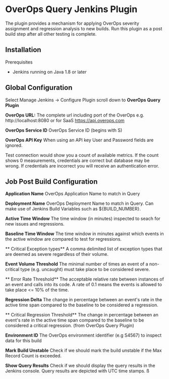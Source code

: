 # OverOps Query Jenkins Plugin

The plugin provides a mechanism for applying OverOps severity assignment and regression analysis to new builds.  Run this plugin as a post build step after all other testing is complete.     


## Installation
  Prerequisites

  * Jenkins running on Java 1.8 or later
  


## Global Configuration

  Select Manage Jenkins -> Configure Plugin 
  scroll down to **OverOps Query Plugin**
  
  **OverOps URL:**  The complete url including port of the OverOps e.g. http://localhost:8080 or for SaaS  https://api.overops.com
  
  **OverOps Service ID**  OverOps Service ID (begins with S)
  
  **OverOps API Key**  When using an API key User and Password fields are ignored.
  
Test connection would show you a count of available metrics.  If the count shows 0 measurements, credentials are correct but    database may be wrong.  If credentials are incorrect you will receive an authentication error.
  

## Job Post Build Configuration
  **Application Name**  OverOps Application Name to match in Query
  
  **Deployment Name**  OverOps Deployment Name to match in Query.  Can make use of Jenkins Build Variables such as ${BUILD_NUMBER}.

  **Active Time Window**  The time window (in minutes) inspected to seach for new issues and regressions.
  
  **Baseline Time Window**  The time window in minutes against which events in the active window are compared to test for regressions.
  
  **	Critical Exception types**  A comma delimited list of exception types that are deemed as severe regardless of their volume. 
  
  **Event Volume Threshold**  The minimal number of times an event of a non-critical type (e.g. uncaught) must take place to be considered severe.
  
  **	Error Rate Threshold**  The acceptable relative rate between instances of an event and calls into its code. A rate of 0.1 means the events is allowed to take place <= 10% of the time.
  
  **Regression Delta**  The change in percentage between an event's rate in the active time span compared to the baseline to be considered a regression.
  
  **	Critical Regression Threshold**  The change in percentage between an event's rate in the active time span compared to the baseline to be considered a critical regression.
(from OverOps Query Plugin)
  
  **Environment ID**  The OverOps environment identifier (e.g S4567) to inspect data for this build
  

  **Mark Build Unstable**  Check if we should mark the build unstable if the Max Record Count is exceeded.  

  **Show Query Results**  Check if we should display the query results in the Jenkins console.  Query results are depicted with UTC time stamps.
ß

